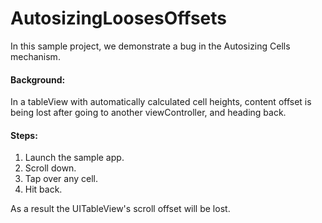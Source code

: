 AutosizingLoosesOffsets
=======================

In this sample project, we demonstrate a bug in the Autosizing Cells mechanism.

#### Background:

In a tableView with automatically calculated cell heights, content offset is being lost after going to another viewController, and heading back.

#### Steps:

1. Launch the sample app.
2. Scroll down.
3. Tap over any cell.
4. Hit back.

As a result the UITableView's scroll offset will be lost.
